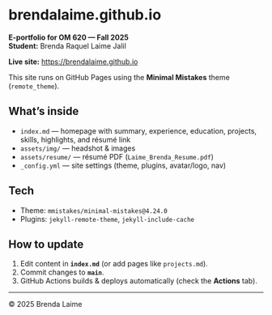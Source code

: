 # brendalaime.github.io

**E-portfolio for OM 620 — Fall 2025**  
**Student:** Brenda Raquel Laime Jalil

**Live site:** https://brendalaime.github.io

This site runs on GitHub Pages using the **Minimal Mistakes** theme (`remote_theme`).

## What’s inside
- `index.md` — homepage with summary, experience, education, projects, skills, highlights, and résumé link
- `assets/img/` — headshot & images
- `assets/resume/` — résumé PDF (`Laime_Brenda_Resume.pdf`)
- `_config.yml` — site settings (theme, plugins, avatar/logo, nav)

## Tech
- Theme: `mmistakes/minimal-mistakes@4.24.0`
- Plugins: `jekyll-remote-theme`, `jekyll-include-cache`

## How to update
1. Edit content in **`index.md`** (or add pages like `projects.md`).
2. Commit changes to **`main`**.
3. GitHub Actions builds & deploys automatically (check the **Actions** tab).

---

© 2025 Brenda Laime
